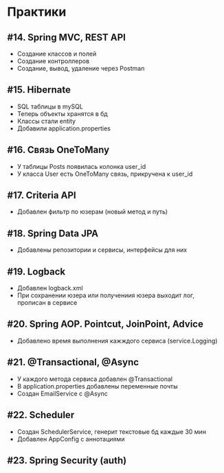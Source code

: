 # Практики
## #14. Spring MVC, REST API
* Создание классов и полей
* Создание контроллеров
* Создание, вывод, удаление через Postman
## #15. Hibernate
* SQL таблицы в mySQL
* Теперь объекты хранятся в бд
* Классы стали entity
* Добавили application.properties
## #16. Связь OneToMany
* У таблицы Posts появилась колонка user_id
* У класса User есть OneToMany связь, прикручена к user_id
## #17. Criteria API
* Добавлен фильтр по юзерам (новый метод и путь)
##  #18. Spring Data JPA
* Добавлены репозитории и сервисы, интерфейсы для них
## #19. Logback
* Добавлен logback.xml
* При сохранении юзера или получениия юзера выходит лог, прописан в сервисе
## #20. Spring AOP. Pointcut, JoinPoint, Advice
* Добавлено время выполнения кажждого сервиса (service.Logging)
## #21. @Transactional, @Async
* У каждого метода сервиса добавлен @Transactional
* В application.properties добавлены переменные почты
* Создан EmailService с @Async
## #22. Scheduler
* Создан SchedulerService, генерит текстовые бд каждые 30 мин
* Добавлен AppConfig с аннотациями
## #23. Spring Security (auth)